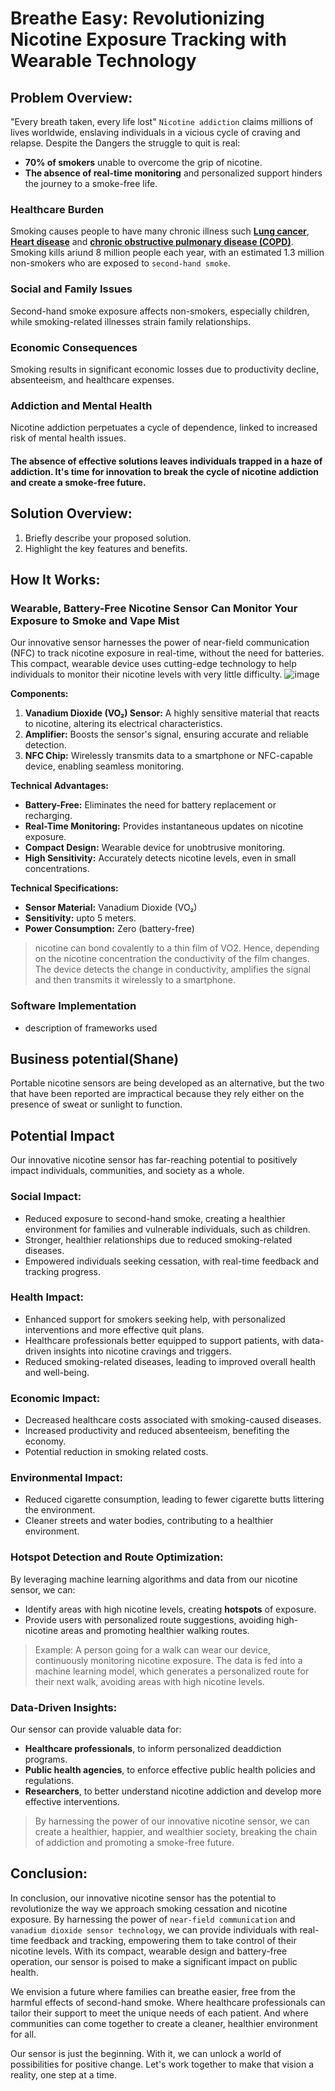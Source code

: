 # Breathe Easy: Revolutionizing Nicotine Exposure Tracking with Wearable Technology
## Problem Overview:
"Every breath taken, every life lost" `Nicotine addiction` claims millions of lives worldwide, enslaving individuals in a vicious cycle of craving and relapse. Despite the Dangers the struggle to quit is real:
* **70% of smokers** unable to overcome the grip of nicotine.
* **The absence of real-time monitoring** and personalized support hinders the journey to a smoke-free life.
### Healthcare Burden
Smoking causes people to have many chronic illness such **<u>Lung cancer</u>**,**<u> Heart disease</u>** and  <u>**chronic obstructive pulmonary disease (COPD)</u>**.
Smoking kills ariund 8 million people each year, with an estimated 1.3 million non-smokers who are exposed to `second-hand smoke`.
### Social and Family Issues
Second-hand smoke exposure affects non-smokers, especially children, while smoking-related illnesses strain family relationships.
### Economic Consequences
Smoking results in significant economic losses due to productivity decline, absenteeism, and healthcare expenses.
### Addiction and Mental Health
Nicotine addiction perpetuates a cycle of dependence, linked to increased risk of mental health issues.

#### The absence of effective solutions leaves individuals trapped in a haze of addiction. It's time for innovation to break the cycle of nicotine addiction and create a smoke-free future.
## Solution Overview:
1. Briefly describe your proposed solution.
2. Highlight the key features and benefits.
## How It Works:
### Wearable, Battery-Free Nicotine Sensor Can Monitor Your Exposure to Smoke and Vape Mist
Our innovative sensor harnesses the power of near-field communication (NFC) to track nicotine exposure in real-time, without the need for batteries. This compact, wearable device uses cutting-edge technology to help individuals to monitor their nicotine levels with very little difficulty.
![image](https://hackster.imgix.net/uploads/attachments/1383449/image_DjIloh3QwV.png?auto=compress%2Cformat&w=830&h=466.875&fit=min&dpr=1)

**Components:**

1. **Vanadium Dioxide (VO₂) Sensor:** A highly sensitive material that reacts to nicotine, altering its electrical characteristics.
2. **Amplifier:** Boosts the sensor's signal, ensuring accurate and reliable detection.
3. **NFC Chip:** Wirelessly transmits data to a smartphone or NFC-capable device, enabling seamless monitoring.

__Technical Advantages:__

- **Battery-Free:** Eliminates the need for battery replacement or recharging.
- **Real-Time Monitoring:** Provides instantaneous updates on nicotine exposure.
- **Compact Design:** Wearable device for unobtrusive monitoring.
- **High Sensitivity:** Accurately detects nicotine levels, even in small concentrations.

__Technical Specifications:__

- **Sensor Material:** Vanadium Dioxide (VO₂)
- **Sensitivity:** upto 5 meters.
- **Power Consumption:** Zero (battery-free)

>nicotine can bond covalently to a thin film of VO2. Hence, depending on the nicotine concentration the conductivity of the film changes. The device detects the change in conductivity, amplifies the signal and then transmits it wirelessly to a smartphone.
### Software Implementation
* description of frameworks used
## Business potential(Shane)

Portable nicotine sensors are being developed as an alternative, but the two that have been reported are impractical because they rely either on the presence of sweat or sunlight to function. 

## Potential Impact
Our innovative nicotine sensor has far-reaching potential to positively impact individuals, communities, and society as a whole.

### Social Impact:

- Reduced exposure to second-hand smoke, creating a healthier environment for families and vulnerable individuals, such as children.
- Stronger, healthier relationships due to reduced smoking-related diseases.
- Empowered individuals seeking cessation, with real-time feedback and tracking progress.

### Health Impact:

- Enhanced support for smokers seeking help, with personalized interventions and more effective quit plans.
- Healthcare professionals better equipped to support patients, with data-driven insights into nicotine cravings and triggers.
- Reduced smoking-related diseases, leading to improved overall health and well-being.

### Economic Impact:

- Decreased healthcare costs associated with smoking-caused diseases.
- Increased productivity and reduced absenteeism, benefiting the economy.
- Potential reduction in smoking related costs.

### Environmental Impact:

- Reduced cigarette consumption, leading to fewer cigarette butts littering the environment.
- Cleaner streets and water bodies, contributing to a healthier environment.

### Hotspot Detection and Route Optimization:

By leveraging machine learning algorithms and data from our nicotine sensor, we can:

- Identify areas with high nicotine levels, creating **hotspots** of exposure.
- Provide users with personalized route suggestions, avoiding high-nicotine areas and promoting healthier walking routes.

>Example: A person going for a walk can wear our device, continuously monitoring nicotine exposure. The data is fed into a machine learning model, which generates a personalized route for their next walk, avoiding areas with high nicotine levels.

### Data-Driven Insights:

Our sensor can provide valuable data for:

- **Healthcare professionals**, to inform personalized deaddiction programs.
- **Public health agencies**, to enforce effective public health policies and regulations.
- **Researchers**, to better understand nicotine addiction and develop more effective interventions.

>By harnessing the power of our innovative nicotine sensor, we can create a healthier, happier, and wealthier society, breaking the chain of addiction and promoting a smoke-free future.
## Conclusion:
In conclusion, our innovative nicotine sensor has the potential to revolutionize the way we approach smoking cessation and nicotine exposure. By harnessing the power of `near-field communication` and `vanadium dioxide sensor technology`, we can provide individuals with real-time feedback and tracking, empowering them to take control of their nicotine levels. With its compact, wearable design and battery-free operation, our sensor is poised to make a significant impact on public health.

We envision a future where families can breathe easier, free from the harmful effects of second-hand smoke. Where healthcare professionals can tailor their support to meet the unique needs of each patient. And where communities can come together to create a cleaner, healthier environment for all.

Our sensor is just the beginning. With it, we can unlock a world of possibilities for positive change. Let's work together to make that vision a reality, one step at a time.

